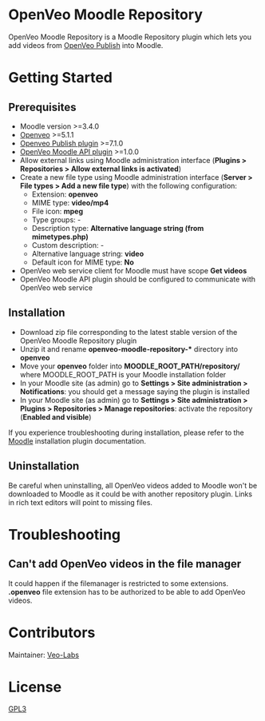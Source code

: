 # OpenVeo Moodle Repository

OpenVeo Moodle Repository is a Moodle Repository plugin which lets you add videos from [OpenVeo Publish](https://github.com/veo-labs/openveo-publish) into Moodle.

# Getting Started

## Prerequisites

- Moodle version >=3.4.0
- [Openveo](https://github.com/veo-labs/openveo-core) >=5.1.1
- [Openveo Publish plugin](https://github.com/veo-labs/openveo-publish) >=7.1.0
- [OpenVeo Moodle API plugin](https://github.com/veo-labs/openveo-moodle-api) >=1.0.0
- Allow external links using Moodle administration interface (**Plugins > Repositories > Allow external links is activated**)
- Create a new file type using Moodle administration interface (**Server > File types > Add a new file type**) with the following configuration:
    - Extension: **openveo**
    - MIME type: **video/mp4**
    - File icon: **mpeg**
    - Type groups: -
    - Description type: **Alternative language string (from mimetypes.php)**
    - Custom description: -
    - Alternative language string: **video**
    - Default icon for MIME type: **No**
- OpenVeo web service client for Moodle must have scope **Get videos**
- OpenVeo Moodle API plugin should be configured to communicate with OpenVeo web service

## Installation

- Download zip file corresponding to the latest stable version of the OpenVeo Moodle Repository plugin
- Unzip it and rename **openveo-moodle-repository-\*** directory into **openveo**
- Move your **openveo** folder into **MOODLE_ROOT_PATH/repository/** where MOODLE_ROOT_PATH is your Moodle installation folder
- In your Moodle site (as admin) go to **Settings > Site administration > Notifications**: you should get a message saying the plugin is installed
- In your Moodle site (as admin) go to **Settings > Site administration > Plugins > Repositories > Manage repositories**: activate the repository (**Enabled and visible**)

If you experience troubleshooting during installation, please refer to the [Moodle](https://docs.moodle.org) installation plugin documentation.

## Uninstallation

Be careful when uninstalling, all OpenVeo videos added to Moodle won't be downloaded to Moodle as it could be with another repository plugin. Links in rich text editors will point to missing files.

# Troubleshooting

## Can't add OpenVeo videos in the file manager

It could happen if the filemanager is restricted to some extensions. **.openveo** file extension has to be authorized to be able to add OpenVeo videos.

# Contributors

Maintainer: [Veo-Labs](http://www.veo-labs.com/)

# License

[GPL3](http://www.gnu.org/licenses/gpl.html)
